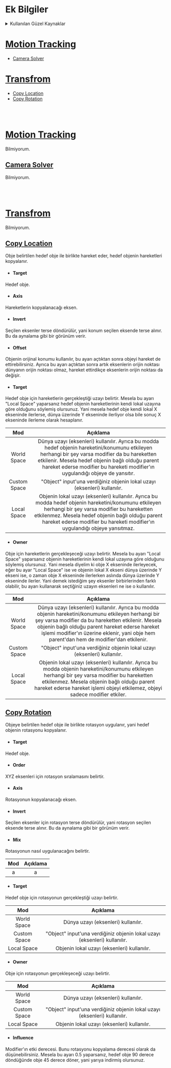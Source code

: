 # Ek Bilgiler

<details>
<summary>Kullanılan Güzel Kaynaklar</summary>
<br>

* [The Blender 2.8 Encyclopedia](https://www.udemy.com/course/the-blender-encyclopedia/) - Udemy'deki sayısı bir elin parmaklarını geçmeyecek kadar az olan, gerçekten uğraşılmış kurslardan birisi. Bizim için önemli olan 8. bölüm "Constraints", constraints'lerin açıklamalarının olduğu bölüm, tabi isterseniz diğer kısımlara da bakabilirsiniz. [Buradan](https://btdig.com/search?q=The+Blender+2.8+Encyclopedia) torrent'ini bulabilirsiniz (vpn gerekebilir).

</details>



# [Motion Tracking](#motion-tracking-1)
* [Camera Solver](#camera-solver)

# [Transfrom](#transfrom-1)
* [Copy Location](#copy-location)
* [Copy Rotation](#copy-rotation)


<br>
<br>


# [Motion Tracking](https://docs.blender.org/manual/en/latest/animation/constraints/index.html#motion-tracking)
Bilmiyorum.


## [Camera Solver](https://docs.blender.org/manual/en/latest/animation/constraints/motion_tracking/camera_solver.html)
Bilmiyorum.


<br>
<br>


# [Transfrom](https://docs.blender.org/manual/en/latest/animation/constraints/index.html#transform)
Bilmiyorum.


## [Copy Location](https://docs.blender.org/manual/en/latest/animation/constraints/transform/copy_location.html)
Obje belirtilen hedef obje ile birlikte hareket eder, hedef objenin hareketleri kopyalanır.


* #### Target
Hedef obje.

* #### Axis
Hareketlerin kopyalanacağı eksen.

* #### Invert
Seçilen eksenler terse döndürülür, yani konum seçilen eksende terse alınır. Bu da aynalama gibi bir görünüm verir.

* #### Offset
Objenin orijinal konumu kullanılır, bu ayarı açtıktan sonra objeyi hareket de ettirebilirsiniz. Ayrıca bu ayarı açtıktan sonra artık eksenlerin orijin noktası dünyanın orijin noktası olmaz, hareket ettirdikçe eksenlerin orijin noktası da değişir.

* #### Target
Hedef obje için hareketlerin gerçekleştiği uzayı belirtir. Mesela bu ayarı "Local Space" yaparsanız hedef objenin hareketlerinin kendi lokal uzayına göre olduğunu söylemiş olursunuz. Yani mesela hedef obje kendi lokal X ekseninde ilerlerse, dünya üzerinde Y ekseninde ilerliyor olsa bile sonuç X ekseninde ilerleme olarak hesaplanır.

Mod | Açıklama
:---: | :---:
‎World Space | Dünya uzayı (eksenleri) kullanılır. Ayrıca bu modda hedef objenin hareketini/konumunu etkileyen herhangi bir şey varsa modifier da bu hareketten etkilenir. Mesela hedef objenin bağlı olduğu parent hareket ederse modifier bu hareketi modifier'ın uygulandığı objeye de yansıtır.
‎Custom Space | "Object" input'una verdiğiniz objenin lokal uzayı (eksenleri) kullanılır.
‎Local Space | Objenin lokal uzayı (eksenleri) kullanılır. Ayrıca bu modda hedef objenin hareketini/konumunu etkileyen herhangi bir şey varsa modifier bu hareketten etkilenmez. Mesela hedef objenin bağlı olduğu parent hareket ederse modifier bu hareketi modifier'ın uygulandığı objeye yansıtmaz.

* #### Owner
Obje için hareketlerin gerçekleşeceği uzayı belirtir. Mesela bu ayarı "Local Space" yaparsanız objenin hareketlerinin kendi lokal uzayına göre olduğunu söylemiş olursunuz. Yani mesela diyelim ki obje X ekseninde ilerleyecek, eğer bu ayar "Local Space" ise ve objenin lokal X ekseni dünya üzerinde Y ekseni ise, o zaman obje X ekseninde ilerlerken aslında dünya üzerinde Y ekseninde ilerler. Yani demek istediğim şey eksenler birbirlerinden farklı olabilir, bu ayarı kullanarak seçtiğiniz uzayın eksenleri ne ise o kullanılır.

Mod | Açıklama
:---: | :---:
‎World Space | Dünya uzayı (eksenleri) kullanılır. Ayrıca bu modda objenin hareketini/konumunu etkileyen herhangi bir şey varsa modifier da bu hareketten etkilenir. Mesela objenin bağlı olduğu parent hareket ederse hareket işlemi modifier'ın üzerine eklenir, yani obje hem parent'dan hem de modifier'dan etkilenir.
‎Custom Space | "Object" input'una verdiğiniz objenin lokal uzayı (eksenleri) kullanılır.
‎Local Space | Objenin lokal uzayı (eksenleri) kullanılır. Ayrıca bu modda objenin hareketini/konumunu etkileyen herhangi bir şey varsa modifier bu hareketten etkilenmez. Mesela objenin bağlı olduğu parent hareket ederse hareket işlemi objeyi etkilemez, objeyi sadece modifier etkiler.




## [Copy Rotation](https://docs.blender.org/manual/en/latest/animation/constraints/transform/copy_rotation.html)
Objeye belirtilen hedef obje ile birlikte rotasyon uygulanır, yani hedef objenin rotasyonu kopyalanır.


* #### Target
Hedef obje.

* #### Order
XYZ eksenleri için rotasyon sıralamasını belirtir.

* #### Axis
Rotasyonun kopyalanacağı eksen.

* #### Invert
Seçilen eksenler için rotasyon terse döndürülür, yani rotasyon seçilen eksende terse alınır. Bu da aynalama gibi bir görünüm verir.

* #### Mix
Rotasyonun nasıl uygulanacağını belirtir.

Mod | Açıklama
:---: | :---:
‎a | a

* #### Target
Hedef obje için rotasyonun gerçekleştiği uzayı belirtir.

Mod | Açıklama
:---: | :---:
‎World Space | Dünya uzayı (eksenleri) kullanılır.
‎Custom Space | "Object" input'una verdiğiniz objenin lokal uzayı (eksenleri) kullanılır.
‎Local Space | Objenin lokal uzayı (eksenleri) kullanılır.

* #### Owner
Obje için rotasyonun gerçekleşeceği uzayı belirtir.

Mod | Açıklama
:---: | :---:
‎World Space | Dünya uzayı (eksenleri) kullanılır.
‎Custom Space | "Object" input'una verdiğiniz objenin lokal uzayı (eksenleri) kullanılır.
‎Local Space | Objenin lokal uzayı (eksenleri) kullanılır.

* #### Influence
Modifier'ın etki derecesi. Bunu rotasyonu kopyalama derecesi olarak da düşünebilirsiniz. Mesela bu ayarı 0.5 yaparsanız, hedef obje 90 derece döndüğünde obje 45 derece döner, yani yarıya indirmiş olursunuz.










